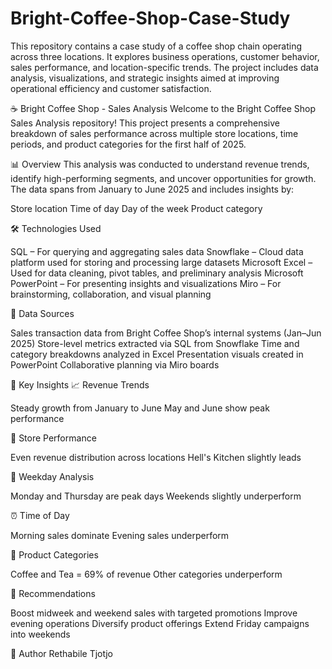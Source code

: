 # Bright-Coffee-Shop-Case-Study
This repository contains a case study of a coffee shop chain operating across three locations. It explores business operations, customer behavior, sales performance, and location-specific trends. The project includes data analysis, visualizations, and strategic insights aimed at improving operational efficiency and customer satisfaction.

☕ Bright Coffee Shop - Sales Analysis
Welcome to the Bright Coffee Shop Sales Analysis repository! This project presents a comprehensive breakdown of sales performance across multiple store locations, time periods, and product categories for the first half of 2025.

📊 Overview
This analysis was conducted to understand revenue trends, identify high-performing segments, and uncover opportunities for growth. The data spans from January to June 2025 and includes insights by:

Store location
Time of day
Day of the week
Product category


🛠️ Technologies Used

SQL – For querying and aggregating sales data
Snowflake – Cloud data platform used for storing and processing large datasets
Microsoft Excel – Used for data cleaning, pivot tables, and preliminary analysis
Microsoft PowerPoint – For presenting insights and visualizations
Miro – For brainstorming, collaboration, and visual planning


📂 Data Sources

Sales transaction data from Bright Coffee Shop’s internal systems (Jan–Jun 2025)
Store-level metrics extracted via SQL from Snowflake
Time and category breakdowns analyzed in Excel
Presentation visuals created in PowerPoint
Collaborative planning via Miro boards


🧠 Key Insights
📈 Revenue Trends

Steady growth from January to June
May and June show peak performance

🏪 Store Performance

Even revenue distribution across locations
Hell's Kitchen slightly leads

📅 Weekday Analysis

Monday and Thursday are peak days
Weekends slightly underperform

⏰ Time of Day

Morning sales dominate
Evening sales underperform

🍵 Product Categories

Coffee and Tea = 69% of revenue
Other categories underperform


📌 Recommendations

Boost midweek and weekend sales with targeted promotions
Improve evening operations
Diversify product offerings
Extend Friday campaigns into weekends


👤 Author
Rethabile Tjotjo
